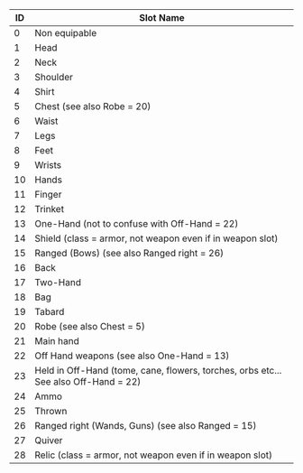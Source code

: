 | ID | Slot Name                                                                                 |
|----|-------------------------------------------------------------------------------------------|
| 0  | Non equipable                                                                             |
| 1  | Head                                                                                      |
| 2  | Neck                                                                                      |
| 3  | Shoulder                                                                                  |
| 4  | Shirt                                                                                     |
| 5  | Chest (see also Robe = 20)                                                                |
| 6  | Waist                                                                                     |
| 7  | Legs                                                                                      |
| 8  | Feet                                                                                      |
| 9  | Wrists                                                                                    |
| 10 | Hands                                                                                     |
| 11 | Finger                                                                                    |
| 12 | Trinket                                                                                   |
| 13 | One-Hand (not to confuse with Off-Hand = 22)                                              |
| 14 | Shield (class = armor, not weapon even if in weapon slot)                                |
| 15 | Ranged (Bows) (see also Ranged right = 26)                                                |
| 16 | Back                                                                                      |
| 17 | Two-Hand                                                                                  |
| 18 | Bag                                                                                       |
| 19 | Tabard                                                                                    |
| 20 | Robe (see also Chest = 5)                                                                 |
| 21 | Main hand                                                                                 |
| 22 | Off Hand weapons (see also One-Hand = 13)                                                 |
| 23 | Held in Off-Hand (tome, cane, flowers, torches, orbs etc... See also Off-Hand = 22)       |
| 24 | Ammo                                                                                      |
| 25 | Thrown                                                                                    |
| 26 | Ranged right (Wands, Guns) (see also Ranged = 15)                                         |
| 27 | Quiver                                                                                    |
| 28 | Relic (class = armor, not weapon even if in weapon slot)                                 |